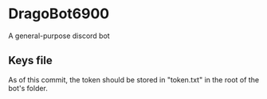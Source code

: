 # DragoBot6900
A general-purpose discord bot


## Keys file
As of this commit, the token should be stored in "token.txt" in the root of the bot's folder.